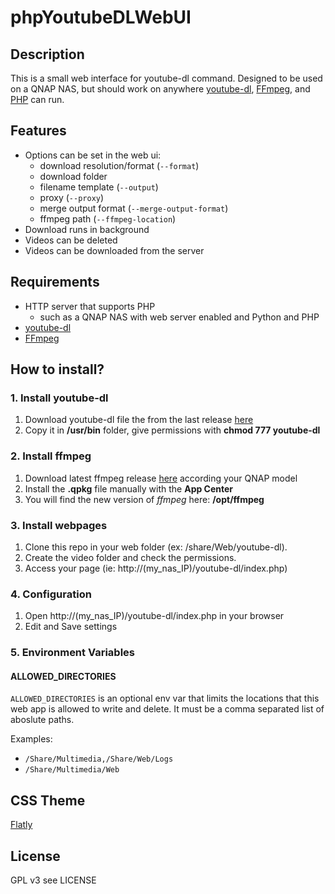 # phpYoutubeDLWebUI

## Description
This is a small web interface for youtube-dl command. Designed to be used on a QNAP NAS, but should work on anywhere [youtube-dl](https://github.com/rg3/youtube-dl), [FFmpeg](https://www.qnapclub.eu/en/qpkg/379), and [PHP](https://www.php.net/) can run.

## Features
- Options can be set in the web ui:
    - download resolution/format (`--format`)
    - download folder
    - filename template (`--output`)
    - proxy (`--proxy`)
    - merge output format (`--merge-output-format`)
    - ffmpeg path (`--ffmpeg-location`)
- Download runs in background
- Videos can be deleted
- Videos can be downloaded from the server

## Requirements
- HTTP server that supports PHP
    - such as a QNAP NAS with web server enabled and Python and PHP
- [youtube-dl](https://github.com/rg3/youtube-dl)
- [FFmpeg](https://www.qnapclub.eu/en/qpkg/379)

## How to install?
### 1. Install youtube-dl
1. Download youtube-dl file the from the last release [here](https://github.com/ytdl-org/youtube-dl/releases/) 
2. Copy it in **/usr/bin** folder, give permissions with **chmod 777 youtube-dl**

### 2. Install ffmpeg
1. Download latest ffmpeg release [here](https://www.qnapclub.eu/en/qpkg/379) according your QNAP model
2. Install the **.qpkg** file manually with the **App Center**
3. You will find the new version of *ffmpeg* here: **/opt/ffmpeg**

### 3. Install webpages
1. Clone this repo in your web folder (ex: /share/Web/youtube-dl).
2. Create the video folder and check the permissions.
3. Access your page (ie: http://(my_nas_IP)/youtube-dl/index.php)

### 4. Configuration
1. Open http://(my_nas_IP)/youtube-dl/index.php in your browser
2. Edit and Save settings

### 5. Environment Variables

#### ALLOWED_DIRECTORIES

`ALLOWED_DIRECTORIES` is an optional env var that limits the locations that this web app is allowed to write and delete. It must be a comma separated list of aboslute paths.

Examples:
- `/Share/Multimedia,/Share/Web/Logs`
- `/Share/Multimedia/Web`

## CSS Theme
[Flatly](http://bootswatch.com/flatly/)

## License
GPL v3 see LICENSE
